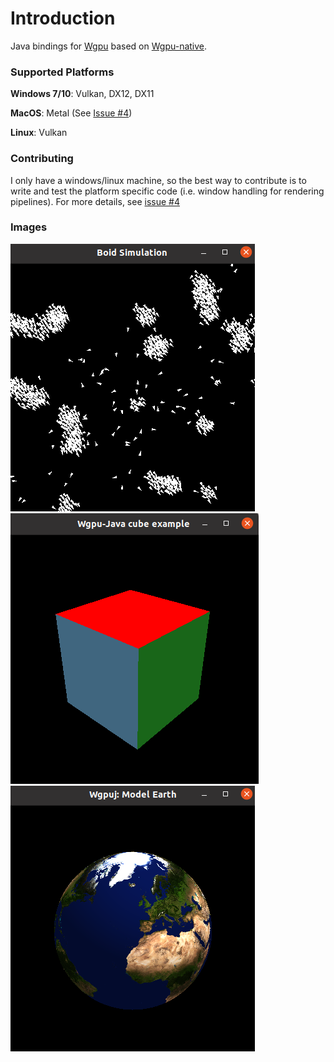 # Introduction

Java bindings for [Wgpu](https://github.com/gfx-rs/wgpu) based on
[Wgpu-native](https://github.com/gfx-rs/wgpu-native). 

### Supported Platforms
__Windows 7/10__: Vulkan, DX12, DX11

__MacOS__: Metal (See [Issue #4](https://github.com/DevOrc/wgpu-java/issues/4))

__Linux__:  Vulkan 
 
### Contributing
I only have a windows/linux machine, so the best way to contribute is to write
and test the platform specific code (i.e. window handling for rendering pipelines). For more details, see 
[issue #4](https://github.com/DevOrc/wgpu-java/issues/4)

### Images

![Boid Example](images/boid_simulation.png)
![Cube Example](images/cube.png)
![Earth Example](images/earth.png)

